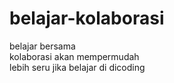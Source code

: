 # belajar-kolaborasi
belajar bersama<br>
kolaborasi akan mempermudah<br>
lebih seru jika belajar di dicoding
